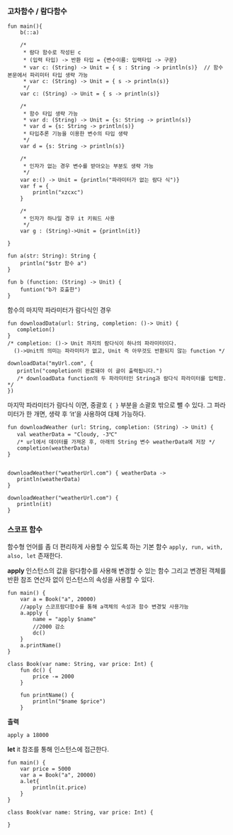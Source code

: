 
### 고차함수 / 람다함수

```
fun main(){
    b(::a)

    /* 
     * 람다 함수로 작성된 c
     * (입력 타입) -> 반환 타입 = {변수이름: 입력타입 -> 구문}
     * var c: (String) -> Unit = { s : String -> println(s)}  // 함수 본문에서 파리미터 타입 생략 가능
     * var c: (String) -> Unit = { s -> println(s)}
     */
    var c: (String) -> Unit = { s -> println(s)}

    /*
     * 함수 타입 생략 가능
     * var d: (String) -> Unit = {s: String -> println(s)}
     * var d = {s: String -> println(s)}
     * 타입추론 기능을 이용한 변수의 타입 생략
     */
    var d = {s: String -> println(s)}

    /* 
     * 인자가 없는 경우 변수를 받아오는 부분도 생략 가능
     */
    var e:() -> Unit = {println("파라미터가 없는 람다 식")}
    var f = {
        println("xzcxc")
    }

    /* 
     * 인자가 하나일 경우 it 키워드 사용
     */
    var g : (String)->Unit = {println(it)}

}

fun a(str: String): String {
    println("$str 함수 a")
}

fun b (function: (String) -> Unit) {
    funtion("b가 호출한")
}
```

함수의 마지막 파라미터가 람다식인 경우
```
fun downloadData(url: String, completion: ()-> Unit) {
   completion()
}
/* completion: ()-> Unit 까지의 람다식이 하나의 파라미터이다.
  ()->Unit의 의미는 파라미터가 없고, Unit 즉 아무것도 반환되지 않는 function */

downloadData("myUrl.com", {
   println("completion이 완료돼야 이 글이 출력됩니다.")
   /* downloadData function의 두 파라미터인 String과 람다식 파라미터를 입력함. */
})

```


마지막 파라미터가 람다식 이면, 중괄호 `{ }` 부분을 소괄호 밖으로 뺄 수 있다.
그 파라미터가 한 개면, 생략 후 ‘it’을 사용하여 대체 가능하다.
```
fun downloadWeather (url: String, completion: (String) -> Unit) {
   val weatherData = "Cloudy, -3℃"
   /* url에서 데이터를 가져온 후, 아래의 String 변수 weatherData에 저장 */
   completion(weatherData)
}


downloadWeather("weatherUrl.com") { weatherData ->
   println(weatherData)
}

downloadWeather("weatherUrl.com") {
   println(it)
}

```


### 스코프 함수

함수형 언어를 좀 더 편리하게 사용할 수 있도록 하는 기본 함수
`apply, run, with, also, let` 존재한다.

**apply**
인스턴스의 값을 람다함수를 사용해 변경할 수 있는 함수 그리고 변경된 객체를 반환
참조 연산자 없이 인스턴스의 속성을 사용할 수 있다.
```
fun main() {
    var a = Book("a", 20000)
    //apply 스코프람다함수를 통해 a객체의 속성과 함수 변경및 사용가능
    a.apply {		
        name = "apply $name"
        //2000 감소
        dc()
    }
    a.printName()
}

class Book(var name: String, var price: Int) {
    fun dc() {
        price -= 2000
    }

    fun printName() {
        println("$name $price")
    }

```

**출력**
```
apply a 18000
```

**let**
it 참조를 통해 인스턴스에 접근한다.
```
fun main() {
    var price = 5000
    var a = Book("a", 20000)
    a.let{
        println(it.price)
    }
}

class Book(var name: String, var price: Int) {

}
```